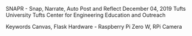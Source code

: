 SNAPR - Snap, Narrate, Auto Post and Reflect
December 04, 2019 
Tufts University 
Tufts Center for Engineering Education and Outreach

Keywords
Canvas, Flask
Hardware - Raspberry Pi Zero W, RPi Camera